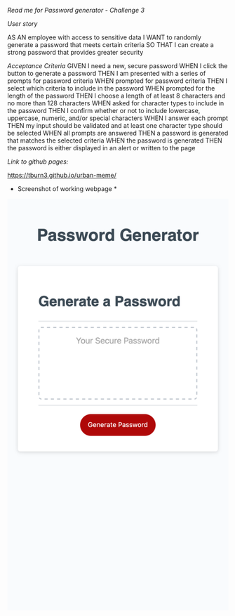 *Read me for Password generator - Challenge 3*


*User story*

AS AN employee with access to sensitive data
I WANT to randomly generate a password that meets certain criteria
SO THAT I can create a strong password that provides greater security

*Acceptance Criteria*
GIVEN I need a new, secure password
WHEN I click the button to generate a password
THEN I am presented with a series of prompts for password criteria
WHEN prompted for password criteria
THEN I select which criteria to include in the password
WHEN prompted for the length of the password
THEN I choose a length of at least 8 characters and no more than 128 characters
WHEN asked for character types to include in the password
THEN I confirm whether or not to include lowercase, uppercase, numeric, and/or special characters
WHEN I answer each prompt
THEN my input should be validated and at least one character type should be selected
WHEN all prompts are answered
THEN a password is generated that matches the selected criteria
WHEN the password is generated
THEN the password is either displayed in an alert or written to the page


*Link to github pages:*

https://tburn3.github.io/urban-meme/


* Screenshot of working webpage *



![](https://github.com/tburn3/urban-meme/blob/0bb79cf59c0ad367b7dbf69c13e389031a80042e/Hidden/images/ScreenShot%20of%20MV.png)
